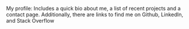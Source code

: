 My profile: Includes a quick bio about me, a list of recent projects and a contact page.  Additionally, there are links to find me on Github, LinkedIn, and Stack Overflow